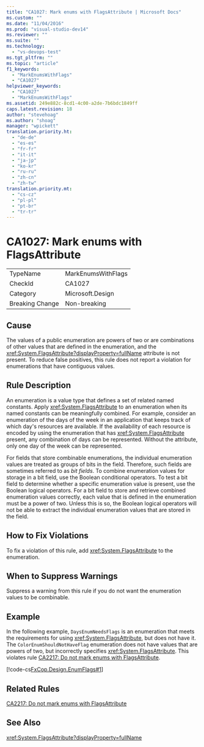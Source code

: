 ```yaml
---
title: "CA1027: Mark enums with FlagsAttribute | Microsoft Docs"
ms.custom: ""
ms.date: "11/04/2016"
ms.prod: "visual-studio-dev14"
ms.reviewer: ""
ms.suite: ""
ms.technology: 
  - "vs-devops-test"
ms.tgt_pltfrm: ""
ms.topic: "article"
f1_keywords: 
  - "MarkEnumsWithFlags"
  - "CA1027"
helpviewer_keywords: 
  - "CA1027"
  - "MarkEnumsWithFlags"
ms.assetid: 249e882c-8cd1-4c00-a2de-7b6bdc1849ff
caps.latest.revision: 18
author: "stevehoag"
ms.author: "shoag"
manager: "wpickett"
translation.priority.ht: 
  - "de-de"
  - "es-es"
  - "fr-fr"
  - "it-it"
  - "ja-jp"
  - "ko-kr"
  - "ru-ru"
  - "zh-cn"
  - "zh-tw"
translation.priority.mt: 
  - "cs-cz"
  - "pl-pl"
  - "pt-br"
  - "tr-tr"
---
```

# CA1027: Mark enums with FlagsAttribute
|||  
|-|-|  
|TypeName|MarkEnumsWithFlags|  
|CheckId|CA1027|  
|Category|Microsoft.Design|  
|Breaking Change|Non-breaking|  
  
## Cause  
 The values of a public enumeration are powers of two or are combinations of other values that are defined in the enumeration, and the <xref:System.FlagsAttribute?displayProperty=fullName> attribute is not present. To reduce false positives, this rule does not report a violation for enumerations that have contiguous values.  
  
## Rule Description  
 An enumeration is a value type that defines a set of related named constants. Apply <xref:System.FlagsAttribute> to an enumeration when its named constants can be meaningfully combined. For example, consider an enumeration of the days of the week in an application that keeps track of which day's resources are available. If the availability of each resource is encoded by using the enumeration that has <xref:System.FlagsAttribute> present, any combination of days can be represented. Without the attribute, only one day of the week can be represented.  
  
 For fields that store combinable enumerations, the individual enumeration values are treated as groups of bits in the field. Therefore, such fields are sometimes referred to as *bit fields*. To combine enumeration values for storage in a bit field, use the Boolean conditional operators. To test a bit field to determine whether a specific enumeration value is present, use the Boolean logical operators. For a bit field to store and retrieve combined enumeration values correctly, each value that is defined in the enumeration must be a power of two. Unless this is so, the Boolean logical operators will not be able to extract the individual enumeration values that are stored in the field.  
  
## How to Fix Violations  
 To fix a violation of this rule, add <xref:System.FlagsAttribute> to the enumeration.  
  
## When to Suppress Warnings  
 Suppress a warning from this rule if you do not want the enumeration values to be combinable.  
  
## Example  
 In the following example, `DaysEnumNeedsFlags` is an enumeration that meets the requirements for using <xref:System.FlagsAttribute>, but does not have it. The `ColorEnumShouldNotHaveFlag` enumeration does not have values that are powers of two, but incorrectly specifies <xref:System.FlagsAttribute>. This violates rule [CA2217: Do not mark enums with FlagsAttribute](../code-quality/ca2217-do-not-mark-enums-with-flagsattribute.md).  
  
 [!code-cs[FxCop.Design.EnumFlags#1](../code-quality/codesnippet/CSharp/ca1027-mark-enums-with-flagsattribute_1.cs)]  
  
## Related Rules  
 [CA2217: Do not mark enums with FlagsAttribute](../code-quality/ca2217-do-not-mark-enums-with-flagsattribute.md)  
  
## See Also  
 <xref:System.FlagsAttribute?displayProperty=fullName>